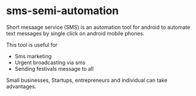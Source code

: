 # sms-semi-automation
Short mesaage service (SMS) is an automation tool for android to automate 
text messages by single click on android mobile phones.

This tool is useful for 
* Sms marketing
* Urgent broadcasting via sms
* Sending festivals message to all

Small businesses, Startups, entrepreneurs and individual can take advantages.
